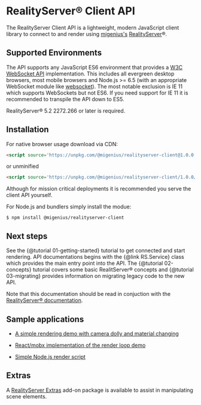 # RealityServer&reg; Client API
The RealityServer Client API is a lightweight, modern JavaScript client library to connect to and render using [migenius's](https://migenius.com "migenius") [RealityServer](https://www.migenius.com/products/realityserver "RealityServer")®.

## Supported Environments
The API supports any JavaScript ES6 environment that provides a [W3C WebSocket API](https://www.w3.org/TR/websockets/ "W3C WebSocket API") implementation. This includes all evergreen desktop browsers, most mobile browsers and Node.js >= 6.5 (with an appropriate WebSocket module like [websocket](https://www.npmjs.com/package/websocket "websocket")). The most notable exclusion is IE 11 which supports WebSockets but not ES6. If you need support for IE 11 it is recommended to transpile the API down to ES5.

RealityServer&reg; 5.2 2272.266 or later is required.

## Installation
For native browser usage download via CDN:
```html
<script source='https://unpkg.com/@migenius/realityserver-client@1.0.0'></script>
```
or unminified
```html
<script source='https://unpkg.com/@migenius/realityserver-client/1.0.0/lib/umd/realityserver.js'></script> 
```
Although for mission critical deployments it is recommended you serve the client API yourself. 

For Node.js and bundlers simply install the modue:
```shell
$ npm install @migenius/realityserver-client
```
## Next steps

See the {@tutorial 01-getting-started} tutorial to get connected and start rendering. API documentations begins with the {@link RS.Service} class which provides the main entry point into the API. The {@tutorial 02-concepts} tutorial covers some basic RealitServer&reg; concepts and {@tutorial 03-migrating} provides information on migrating legacy code to the new API.

Note that this documentation should be read in conjuction with the [RealityServer&reg; documentation](https://rsdoc.migenius.com "RealityServer&reg; documentation").

## Sample applications

- [A simple rendering demo with camera dolly and material changing](http://github.com/migenius/realityserver-client-tutorial "Simple demo")

- [React/mobx implementation of the render loop demo](http://github.com/migenius/-render-loop-react-mobx "React/MobX demo")

- [Simple Node.js render script](http://github.com/migenius/render-node "node render script")

## Extras
A [RealityServer Extras](https://github.com/migenius/realityserver-extras "RealityServer Extras") add-on package is available to assist in manipulating scene elements.
